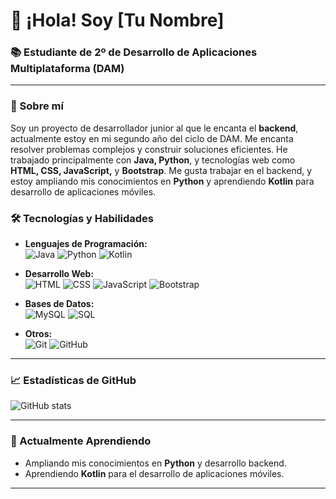 # 👋 ¡Hola! Soy [Tu Nombre] 

### 📚 Estudiante de 2º de Desarrollo de Aplicaciones Multiplataforma (DAM)

---

### 🚀 Sobre mí

Soy un proyecto de desarrollador junior al que le encanta el **backend**, actualmente estoy en mi segundo año del ciclo de DAM. Me encanta resolver problemas complejos y construir soluciones eficientes. He trabajado principalmente con **Java, Python**, y tecnologías web como **HTML, CSS, JavaScript,** y **Bootstrap**. Me gusta trabajar en el backend, y estoy ampliando mis conocimientos en **Python** y aprendiendo **Kotlin** para desarrollo de aplicaciones móviles.

### 🛠️ Tecnologías y Habilidades

- **Lenguajes de Programación:**  
  ![Java](https://img.shields.io/badge/-Java-007396?logo=java&logoColor=white&style=for-the-badge) 
  ![Python](https://img.shields.io/badge/-Python-3776AB?logo=python&logoColor=white&style=for-the-badge) 
  ![Kotlin](https://img.shields.io/badge/-Kotlin-0095D5?logo=kotlin&logoColor=white&style=for-the-badge) 

- **Desarrollo Web:**  
  ![HTML](https://img.shields.io/badge/-HTML5-E34F26?logo=html5&logoColor=white&style=for-the-badge) 
  ![CSS](https://img.shields.io/badge/-CSS3-1572B6?logo=css3&logoColor=white&style=for-the-badge) 
  ![JavaScript](https://img.shields.io/badge/-JavaScript-F7DF1E?logo=javascript&logoColor=black&style=for-the-badge) 
  ![Bootstrap](https://img.shields.io/badge/-Bootstrap-7952B3?logo=bootstrap&logoColor=white&style=for-the-badge) 

- **Bases de Datos:**  
  ![MySQL](https://img.shields.io/badge/-MySQL-4479A1?logo=mysql&logoColor=white&style=for-the-badge) 
  ![SQL](https://img.shields.io/badge/-SQL-CC2927?logo=microsoft-sql-server&logoColor=white&style=for-the-badge) 

- **Otros:**  
  ![Git](https://img.shields.io/badge/-Git-F05032?logo=git&logoColor=white&style=for-the-badge) 
  ![GitHub](https://img.shields.io/badge/-GitHub-181717?logo=github&logoColor=white&style=for-the-badge) 

---

### 📈 Estadísticas de GitHub

![GitHub stats](https://github-readme-stats.vercel.app/api?username=TuNombreDeUsuario&show_icons=true&theme=radical)

---

### 🌱 Actualmente Aprendiendo

- Ampliando mis conocimientos en **Python** y desarrollo backend.
- Aprendiendo **Kotlin** para el desarrollo de aplicaciones móviles.

---
